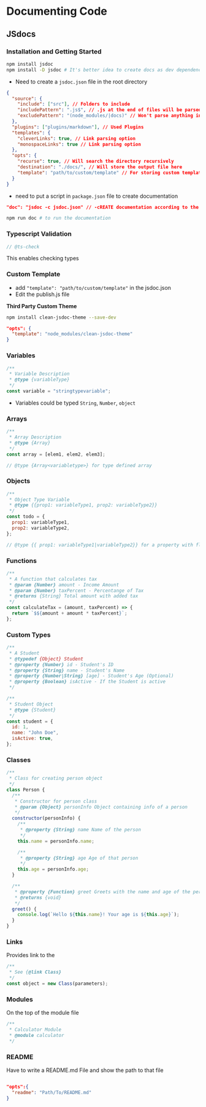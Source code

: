 # Documenting Code

## JSdocs

### Installation and Getting Started

```bash
npm install jsdoc
npm install -D jsdoc # It's better idea to create docs as dev dependency
```

- Need to create a `jsdoc.json` file in the root directory

```json
{
  "source": {
    "include": ["src"], // Folders to include
    "includePattern": ".js$", // .js at the end of files will be parsed
    "excludePattern": "(node_modules/|docs)" // Won't parse anything in this pattern
  },
  "plugins": ["plugins/markdown"], // Used Plugins
  "templates": {
    "cleverLinks": true, // Link parsing option
    "monospaceLinks": true // Link parsing option
  },
  "opts": {
    "recurse": true, // Will search the directory recursively
    "destination": "./docs/", // Will store the output file here
    "template": "path/to/custom/template" // For storing custom templates
  }
}
```

- need to put a script in `package.json` file to create documentation

```json
"doc": "jsdoc -c jsdoc.json" // -cREATE documentation according to the configuration file specified
```

```bash
npm run doc # to run the documentation
```

### Typescript Validation

```javascript
// @ts-check
```

This enables checking types

### Custom Template

- add `"template": "path/to/custom/template"` in the jsdoc.json
- Edit the publish.js file

**Third Party Custom Theme**

```bash
npm install clean-jsdoc-theme --save-dev
```

```json
"opts": {
  "template": "node_modules/clean-jsdoc-theme"
}
```

### Variables

```javascript
/**
 * Variable Description
 * @type {variableType}
 */
const variable = "stringtypevariable";
```

- Variables could be typed `String`, `Number`, `object`

### Arrays

```javascript
/**
 * Array Description
 * @type {Array}
 */
const array = [elem1, elem2, elem3];

// @type {Array<variabletype>} for type defined array
```

### Objects

```javascript
/**
 * Object Type Variable
 * @type {{prop1: variableType1, prop2: variableType2}}
 */
const todo = {
  prop1: variableType1,
  prop2: variableType2,
};

// @type {{ prop1: variableType1|variableType2}} for a property with flexible variables
```

### Functions

```javascript
/**
 * A function that calculates tax
 * @param {Number} amount - Income Amount
 * @param {Number} taxPercent - Percentange of Tax
 * @returns {String} Total amount with added tax
 */
const calculateTax = (amount, taxPercent) => {
  return `$${amount + amount * taxPercent}`;
};
```

### Custom Types

```javascript
/**
 * A Student
 * @typedef {Object} Student
 * @property {Number} id - Student's ID
 * @property {String} name - Student's Name
 * @property {Number|String} [age] - Student's Age (Optional)
 * @property {Boolean} isActive - If the Student is active
 */

/**
 * Student Object
 * @type {Student}
 */
const student = {
  id: 1,
  name: "John Doe",
  isActive: true,
};
```

### Classes

```javascript
/**
 * Class for creating person object
 */
class Person {
  /**
   * Constructor for person class
   * @param {Object} personInfo Object containing info of a person
   */
  constructor(personInfo) {
    /**
     * @property {String} name Name of the person
     */
    this.name = personInfo.name;

    /**
     * @property {String} age Age of that person
     */
    this.age = personInfo.age;
  }

  /**
   * @property {Function} greet Greets with the name and age of the person
   * @returns {void}
   */
  greet() {
    console.log(`Hello ${this.name}! Your age is ${this.age}`);
  }
}
```

### Links

Provides link to the

```javascript
/**
 * See {@link Class}
 */
const object = new Class(parameters);
```

### Modules

On the top of the module file

```javascript
/**
 * Calculator Module
 * @module calculator
 */
```

### README

Have to write a README.md File and show the path to that file

```json

"opts":{
  "readme": "Path/To/README.md"
}
```
